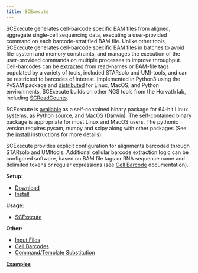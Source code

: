 ```yaml
---
title: SCExecute
---
```


SCExecute generates cell-barcode specific BAM files from aligned,
aggregate single-cell sequencing data, executing a user-provided command
on each barcode-stratified BAM file. Unlike other tools, SCExecute
generates cell-barcode specific BAM files in batches to avoid file-system
and memory constraints, and manages the execution of the user-provided
commands on multiple processes to improve throughput. Cell-barcodes can
be [extracted](docs/Barcodes.md) from read-names or BAM-file tags populated by a variety
of tools, included STARsolo and UMI-tools, and can be restricted to
barcodes of interest. Implemented in Python3 using the PySAM package and
[distributed][Current version] for Linux, MacOS, and Python environments, SCExecute builds
on other NGS tools from the Horvath lab, including [SCReadCounts](../SCReadCounts#readme).

SCExecute is [available][Current version] as a self-contained binary package for 64-bit
Linux systems, as Python source, and MacOS (Darwin). The self-contained
binary package is appropriate for most Linux and MacOS users. The pythonic
version requires pysam, numpy and scipy along with other packages (See
the [install](docs/Installation.md) instructions for more details).

SCExecute provides explicit configuration for alignments barcoded
through STARsolo and UMItools. Additional cellular barcode
extraction logic can be configured software, based
on BAM file tags or RNA sequence name and delimited tokens or regular
expressions (see [Cell Barcode](docs/Barcode.md) documentation). 

**Setup:**
* [Download][Current version]
* [Install](docs/Installation.md)

**Usage:**
* [SCExecute](docs/Usage.md)

**Other:**
* [Input Files](docs/InputFiles.md)
* [Cell Barcodes](docs/Barcodes.md)
* [Command/Template Substitution](docs/CommandSubst.md)

**[Examples](docs/Examples.md)**

[Current version]: https://github.com/HorvathLab/NGS/releases/tag/SCExecute-1.3.2
